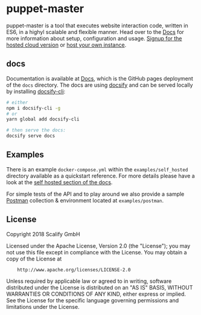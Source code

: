 # puppet-master

puppet-master is a tool that executes website interaction code, written in ES6, in a highyl scalable and flexible manner. Head over to the [Docs](https://docs.puppet-master.io) for more information about setup, configuration and usage. [Signup for the hosted cloud version](https://puppet-master.io/register) or [host your own instance](https://docs.puppet-master.io/#/self_hosted).


## docs

Documentation is available at [Docs](https://docs.puppet-master.io), which is the GitHub pages deployment of the `docs` directory. The docs are using [docsify](https://github.com/docsifyjs/docsify/) and can be served locally by installing [docsify-cli](https://github.com/docsifyjs/docsify-cli):

```bash
# either
npm i docsify-cli -g
# or
yarn global add docsify-cli

# then serve the docs:
docsify serve docs
```

## Examples

There is an example `docker-compose.yml` within the `examples/self_hosted` directory available as a quickstart reference. For more details please have a look at the [self hosted section of the docs](https://docs.puppet-master.io/#self_hosted).

For simple tests of the API and to play around we also provide a sample [Postman](https://www.getpostman.com/) collection & environment located at `examples/postman`.

## License

Copyright 2018 Scalify GmbH

Licensed under the Apache License, Version 2.0 (the "License");
you may not use this file except in compliance with the License.
You may obtain a copy of the License at

		http://www.apache.org/licenses/LICENSE-2.0

Unless required by applicable law or agreed to in writing, software
distributed under the License is distributed on an "AS IS" BASIS,
WITHOUT WARRANTIES OR CONDITIONS OF ANY KIND, either express or implied.
See the License for the specific language governing permissions and
limitations under the License.
